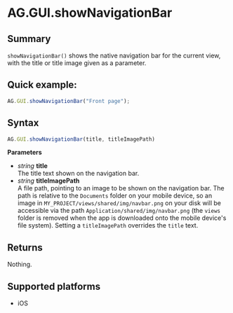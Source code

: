 # AG.GUI.showNavigationBar

## Summary
`showNavigationBar()` shows the native navigation bar for the current view, with the title or title image given as a parameter.

## Quick example:
```javascript
AG.GUI.showNavigationBar("Front page");
```

## Syntax
```javascript
AG.GUI.showNavigationBar(title, titleImagePath)
```

**Parameters**

* *string* **title**<br>
  The title text shown on the navigation bar.
* *string* **titleImagePath**<br>
  A file path, pointing to an image to be shown on the navigation bar. The path is relative to the `Documents` folder on your mobile device, so an image in `MY_PROJECT/views/shared/img/navbar.png` on your disk will be accessible via the path `Application/shared/img/navbar.png` (the `views` folder is removed when the app is downloaded onto the mobile device's file system). Setting a `titleImagePath` overrides the `title` text.

## Returns
Nothing.

## Supported platforms
* iOS